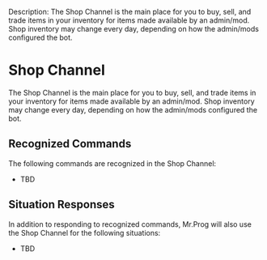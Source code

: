 Description: The Shop Channel is the main place for you to buy, sell, and trade items in your inventory for items made available by an admin/mod.  Shop inventory may change every day, depending on how the admin/mods configured the bot.

# Shop Channel

The Shop Channel is the main place for you to buy, sell, and trade items in your inventory for items made available by an admin/mod.  Shop inventory may change every day, depending on how the admin/mods configured the bot.

## Recognized Commands

The following commands are recognized in the Shop Channel:

* TBD

## Situation Responses

In addition to responding to recognized commands, Mr.Prog will also use the Shop Channel for the following situations:

* TBD